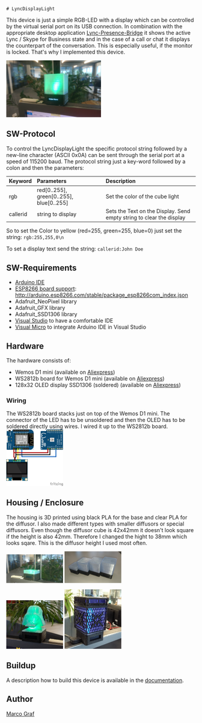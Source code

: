 	# LyncDisplayLight
This device is just a simple RGB-LED with a display which can be controlled by the virtual serial port on its USB connection.
In combination with the appropriate desktop application [Lync-Presence-Bridge](https://github.com/grafmar/Lync-presence-bridge)
it shows the active Lync / Skype for Business state and in the case of a call or chat it displays the counterpart of the
conversation. This is especially useful, if the monitor is locked. That's why I implemented this device.

<img src="Documentation/LyncDisplayLight_ActionWithCallerID_NormalDiffusor.jpg" alt="LyncDisplayLight in action" width="50%"/>

## SW-Protocol
To control the LyncDisplayLight the specific protocol string followed by a new-line character (ASCII 0x0A)
can be sent through the serial port at a speed of 115200 baud. The protocol string just a key-word
followed by a colon and then the parameters:

| Keyword | Parameters | Description |
| :--- | :--- | :--- |
| rgb     | red[0..255], green[0..255], blue[0..255] | Set the color of the cube light |
| callerid | string to display | Sets the Text on the Display. Send empty string to clear the display |

So to set the Color to yellow (red=255, green=255, blue=0) just set the string: `rgb:255,255,0\n`

To set a display text send the string: `callerid:John Doe`

## SW-Requirements
* [Arduino IDE](https://www.arduino.cc/en/main/software)
* [ESP8266 board support](https://github.com/arduino/Arduino/wiki/Unofficial-list-of-3rd-party-boards-support-urls): http://arduino.esp8266.com/stable/package_esp8266com_index.json
* Adafruit_NeoPixel library
* Adafruit_GFX library
* Adafruit_SSD1306 library
* [Visual Studio](https://visualstudio.microsoft.com/) to have a comfortable IDE
* [Visual Micro](https://www.visualmicro.com/) to integrate Arduino IDE in Visual Studio

## Hardware
The hardware consists of:
* Wemos D1 mini (available on [Aliexpress](https://www.aliexpress.com/item/D1-mini-Mini-NodeMcu-4M-bytes-Lua-WIFI-Internet-of-Things-development-board-based-ESP8266-by/32644199530.html))
* WS2812b board for Wemos D1 mini (available on [Aliexpress](https://www.aliexpress.com/item/WS2812B-RGB-expansion-board-for-D1-mini-BMP180/32806935855.html))
* 128x32 OLED display SSD1306 (soldered) (available on [Aliexpress](https://www.aliexpress.com/item/0-91-Inch-128x32-IIC-I2C-White-Blue-OLED-LCD-Display-DIY-Module-SSD1306-Driver-IC/32879702750.html))

### Wiring
The WS2812b board stacks just on top of the Wemos D1 mini. The connector of the LED has to be
unsoldered and then the OLED has to be soldered directly using wires. I wired it up to the
WS2812b board.
<img src="Documentation/Buildup_images/LyncDisplayLight_Wiring.png" alt="Wiring of the Lync Display Light" width="30%"/> 

## Housing / Enclosure
The housing is 3D printed using black PLA for the base and clear PLA for the diffusor. I also
made different types with smaller diffusors or special diffusors. Even though the diffusor cube
is 42x42mm it doesn't look square if the height is also 42mm. Therefore I changed the hight to
38mm which looks sqare. This is the diffusor height I used most often.

<img src="Documentation/LyncDisplayLight_ActionWithoutCallerID_SmallDiffusor.jpg" alt="LyncDisplayLight with small diffusor" width="30%"/> <img src="Documentation/LyncDisplayLight_CollectionOfDiffusors.jpg" alt="Different diffusors" width="30%"/>
  
<img src="Documentation/LyncDisplayLight_DarthVader.jpg" alt="LyncDisplayLight with Darth Vader diffusor" width="30%"/> <img src="Documentation/LyncDisplayLight_CoreBlade.jpg" alt="LyncDisplayLight with Bass Guitar Amplifier diffusor" width="30%"/>

## Buildup
A description how to build this device is available in the [documentation](Documentation/buildup.md).

## Author
[Marco Graf](https://github.com/grafmar)
